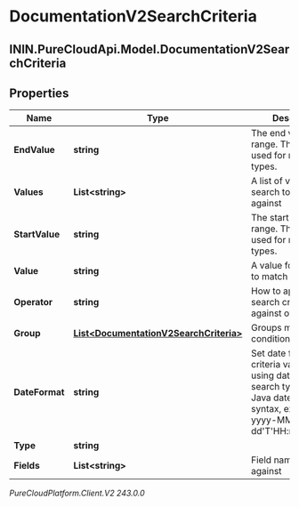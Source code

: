# DocumentationV2SearchCriteria

## ININ.PureCloudApi.Model.DocumentationV2SearchCriteria

## Properties

|Name | Type | Description | Notes|
|------------ | ------------- | ------------- | -------------|
| **EndValue** | **string** | The end value of the range. This field is used for range search types. | [optional] |
| **Values** | **List&lt;string&gt;** | A list of values for the search to match against | [optional] |
| **StartValue** | **string** | The start value of the range. This field is used for range search types. | [optional] |
| **Value** | **string** | A value for the search to match against | [optional] |
| **Operator** | **string** | How to apply this search criteria against other criteria | [optional] |
| **Group** | [**List&lt;DocumentationV2SearchCriteria&gt;**](DocumentationV2SearchCriteria) | Groups multiple conditions | [optional] |
| **DateFormat** | **string** | Set date format for criteria values when using date range search type.  Supports Java date format syntax, example yyyy-MM-dd&#39;T&#39;HH:mm:ss.SSSX. | [optional] |
| **Type** | **string** |  | [optional] |
| **Fields** | **List&lt;string&gt;** | Field names to search against | [optional] |



_PureCloudPlatform.Client.V2 243.0.0_
